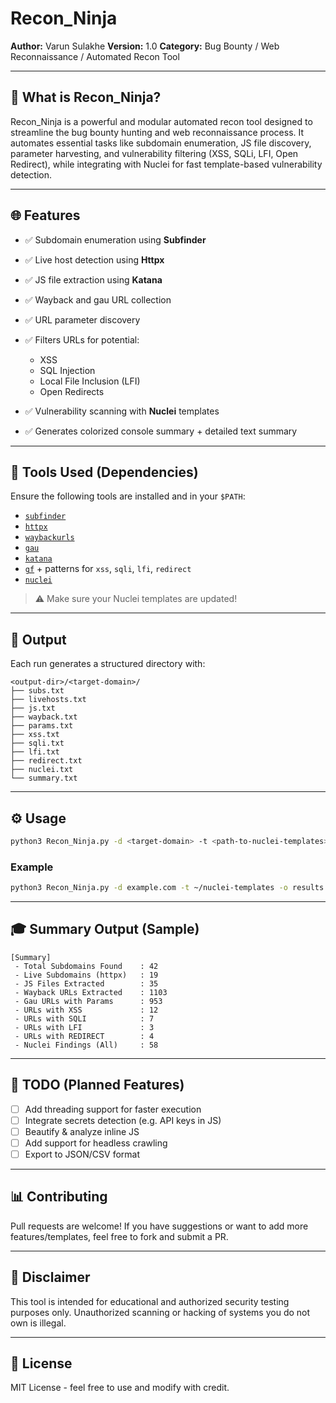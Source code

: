 # Recon_Ninja

**Author:** Varun Sulakhe
**Version:** 1.0
**Category:** Bug Bounty / Web Reconnaissance / Automated Recon Tool

---

## 🔧 What is Recon_Ninja?

Recon_Ninja is a powerful and modular automated recon tool designed to streamline the bug bounty hunting and web reconnaissance process. It automates essential tasks like subdomain enumeration, JS file discovery, parameter harvesting, and vulnerability filtering (XSS, SQLi, LFI, Open Redirect), while integrating with Nuclei for fast template-based vulnerability detection.

---

## 🌐 Features

* ✅ Subdomain enumeration using **Subfinder**
* ✅ Live host detection using **Httpx**
* ✅ JS file extraction using **Katana**
* ✅ Wayback and gau URL collection
* ✅ URL parameter discovery
* ✅ Filters URLs for potential:

  * XSS
  * SQL Injection
  * Local File Inclusion (LFI)
  * Open Redirects
* ✅ Vulnerability scanning with **Nuclei** templates
* ✅ Generates colorized console summary + detailed text summary

---

## 🚀 Tools Used (Dependencies)

Ensure the following tools are installed and in your `$PATH`:

* [`subfinder`](https://github.com/projectdiscovery/subfinder)
* [`httpx`](https://github.com/projectdiscovery/httpx)
* [`waybackurls`](https://github.com/tomnomnom/waybackurls)
* [`gau`](https://github.com/lc/gau)
* [`katana`](https://github.com/projectdiscovery/katana)
* [`gf`](https://github.com/tomnomnom/gf) + patterns for `xss`, `sqli`, `lfi`, `redirect`
* [`nuclei`](https://github.com/projectdiscovery/nuclei)

> ⚠️ Make sure your Nuclei templates are updated!

---

## 📂 Output

Each run generates a structured directory with:

```
<output-dir>/<target-domain>/
├── subs.txt
├── livehosts.txt
├── js.txt
├── wayback.txt
├── params.txt
├── xss.txt
├── sqli.txt
├── lfi.txt
├── redirect.txt
├── nuclei.txt
└── summary.txt
```

---

## ⚙️ Usage

```bash
python3 Recon_Ninja.py -d <target-domain> -t <path-to-nuclei-templates> [-o output-dir]
```

### Example

```bash
python3 Recon_Ninja.py -d example.com -t ~/nuclei-templates -o results
```

---

## 🎓 Summary Output (Sample)

```
[Summary]
 - Total Subdomains Found    : 42
 - Live Subdomains (httpx)   : 19
 - JS Files Extracted        : 35
 - Wayback URLs Extracted    : 1103
 - Gau URLs with Params      : 953
 - URLs with XSS             : 12
 - URLs with SQLI            : 7
 - URLs with LFI             : 3
 - URLs with REDIRECT        : 4
 - Nuclei Findings (All)     : 58
```

---

## 🔎 TODO (Planned Features)

* [ ] Add threading support for faster execution
* [ ] Integrate secrets detection (e.g. API keys in JS)
* [ ] Beautify & analyze inline JS
* [ ] Add support for headless crawling
* [ ] Export to JSON/CSV format

---

## 📊 Contributing

Pull requests are welcome! If you have suggestions or want to add more features/templates, feel free to fork and submit a PR.

---

## 👺 Disclaimer

This tool is intended for educational and authorized security testing purposes only. Unauthorized scanning or hacking of systems you do not own is illegal.

---

## 📢 License

MIT License - feel free to use and modify with credit.
